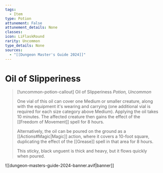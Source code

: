 ```yaml
---
tags:
  - Item
type: Potion
attunement: False
attunement_details: None
classes:
icon: LiFlaskRound
rarity: Uncommon
type_details: None
sources: 
  - "[[Dungeon Master's Guide 2024]]"
---
```

# Oil of Slipperiness
>[!uncommon-potion-callout] Oil of Slipperiness
>_Potion, Uncommon_
>
>One vial of this oil can cover one Medium or smaller creature, along with the equipment it's wearing and carrying (one additional vial is required for each size category above Medium). Applying the oil takes 10 minutes. The affected creature then gains the effect of the [[Freedom of Movement]] spell for 8 hours.
>
>Alternatively, the oil can be poured on the ground as a [[Actions#Magic\|Magic]] action, where it covers a 10-foot square, duplicating the effect of the [[Grease]] spell in that area for 8 hours.
>
>This sticky, black unguent is thick and heavy, but it flows quickly when poured.
>


![[dungeon-masters-guide-2024-banner.avif|banner]]